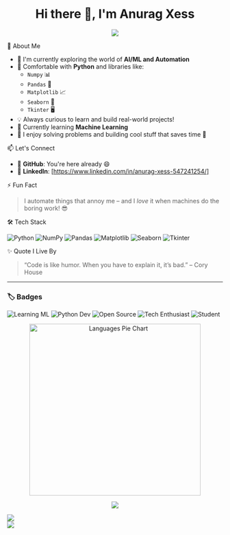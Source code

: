 <h1 align="center">Hi there 👋, I'm Anurag Xess</h1>

<p align="center">
  <img src="https://readme-typing-svg.herokuapp.com?font=Fira+Code&size=24&pause=1000&center=true&vCenter=true&width=435&lines=Passionate+about+AI+%F0%9F%A4%96+%7C+Python+%F0%9F%90%8D+Automation+%7C+Enthusiast+%E2%9A%99%EF%B8%8F" />
</p>



🧠 About Me

- 🔭 I'm currently exploring the world of **AI/ML and Automation**
- 🐍 Comfortable with **Python** and libraries like:
  - `Numpy` 📊
  - `Pandas` 🐼
  - `Matplotlib` 📈
  - `Seaborn` 🌈
  - `Tkinter` 🖥️
- 💡 Always curious to learn and build real-world projects!
- 🤖 Currently learning **Machine Learning**
- 🧩 I enjoy solving problems and building cool stuff that saves time 🤖



📫 Let's Connect

- 📌 **GitHub**: You're here already 😄  
- 💼 **LinkedIn**: [https://www.linkedin.com/in/anurag-xess-547241254/]



⚡ Fun Fact

> I automate things that annoy me – and I *love* it when machines do the boring work! 😎


🛠️ Tech Stack

![Python](https://img.shields.io/badge/Python-3776AB?style=for-the-badge&logo=python&logoColor=white)
![NumPy](https://img.shields.io/badge/Numpy-013243?style=for-the-badge&logo=numpy)
![Pandas](https://img.shields.io/badge/Pandas-150458?style=for-the-badge&logo=pandas)
![Matplotlib](https://img.shields.io/badge/Matplotlib-ffffff?style=for-the-badge&logo=matplotlib)
![Seaborn](https://img.shields.io/badge/Seaborn-546c7c?style=for-the-badge)
![Tkinter](https://img.shields.io/badge/Tkinter-blueviolet?style=for-the-badge)



✨ Quote I Live By

> “Code is like humor. When you have to explain it, it’s bad.” – Cory House

---

### 🏷️ Badges

![Learning ML](https://img.shields.io/badge/-Learning%20ML-blueviolet?style=for-the-badge)
![Python Dev](https://img.shields.io/badge/-Python%20Dev-yellow?style=for-the-badge&logo=python)
![Open Source](https://img.shields.io/badge/-Open%20Source%20Contributor-brightgreen?style=for-the-badge&logo=github)
![Tech Enthusiast](https://img.shields.io/badge/-Tech%20Enthusiast-orange?style=for-the-badge)
![Student](https://img.shields.io/badge/-CS%20Student-red?style=for-the-badge)



<p align="center">
  <img src="https://your-image-host.com/languages-pie.png" alt="Languages Pie Chart" width="400" />
</p>
<p align="center">
  <img src="https://github-readme-stats.vercel.app/api/top-langs/?username=a9ragg&layout=compact&theme=tokyonight&langs_count=6" />
</p>
<img src="https://github-readme-stats.vercel.app/api/top-langs/?username=a9ragg&layout=compact&theme=tokyonight&langs_count=6&hide=html,css" />
<br />

  <img src="https://github-profile-trophy.vercel.app/?username=a9ragg&theme=radical&no-frame=true&no-bg=true&margin-w=10" />
  <br />
  
